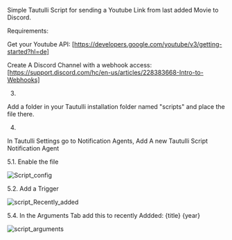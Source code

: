 Simple Tautulli Script for sending a Youtube Link from last added Movie to Discord.


Requirements:

Get your Youtube API: [https://developers.google.com/youtube/v3/getting-started?hl=de]

Create A Discord Channel with a webhook access: [https://support.discord.com/hc/en-us/articles/228383668-Intro-to-Webhooks]





3.
Add a folder in your Tautulli installation folder named "scripts" and place the file there.

4.
In Tautulli Settings go to Notification Agents,
Add A new Tautulli Script Notification Agent

5.1. Enable the file


![Script_config](https://github.com/sudoWalker/tautulli-youtubelink-Discord-messenger/assets/5301174/09c6b90f-ea34-4578-9132-437adaaa96d9)




5.2. Add a Trigger


![script_Recently_added](https://github.com/sudoWalker/tautulli-youtubelink-Discord-messenger/assets/5301174/5fbb457e-d619-44ee-bdf0-dc15e00644dd)




5.4. In the Arguments Tab add this to recently Addded: {title} {year}


![script_arguments](https://github.com/sudoWalker/tautulli-youtubelink-Discord-messenger/assets/5301174/c1892ed1-511d-4f2b-a6e6-d552e68ac054)
